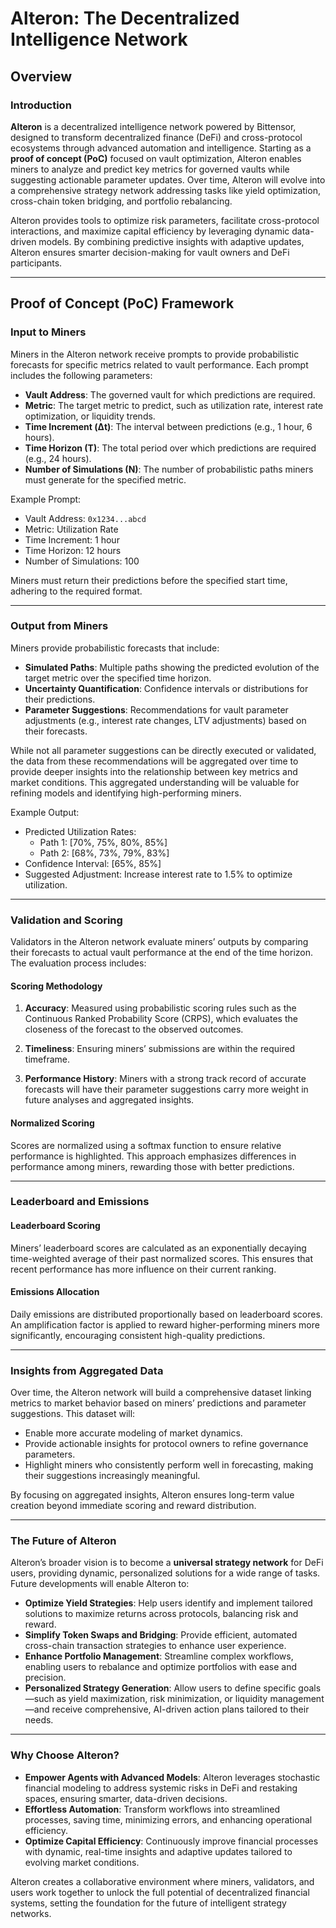 
# Alteron: The Decentralized Intelligence Network

## Overview

### Introduction

**Alteron** is a decentralized intelligence network powered by Bittensor, designed to transform decentralized finance (DeFi) and cross-protocol ecosystems through advanced automation and intelligence. Starting as a **proof of concept (PoC)** focused on vault optimization, Alteron enables miners to analyze and predict key metrics for governed vaults while suggesting actionable parameter updates. Over time, Alteron will evolve into a comprehensive strategy network addressing tasks like yield optimization, cross-chain token bridging, and portfolio rebalancing.

Alteron provides tools to optimize risk parameters, facilitate cross-protocol interactions, and maximize capital efficiency by leveraging dynamic data-driven models. By combining predictive insights with adaptive updates, Alteron ensures smarter decision-making for vault owners and DeFi participants.

---

## Proof of Concept (PoC) Framework

### Input to Miners
Miners in the Alteron network receive prompts to provide probabilistic forecasts for specific metrics related to vault performance. Each prompt includes the following parameters:
- **Vault Address**: The governed vault for which predictions are required.
- **Metric**: The target metric to predict, such as utilization rate, interest rate optimization, or liquidity trends.
- **Time Increment (Δt)**: The interval between predictions (e.g., 1 hour, 6 hours).
- **Time Horizon (T)**: The total period over which predictions are required (e.g., 24 hours).
- **Number of Simulations (N)**: The number of probabilistic paths miners must generate for the specified metric.

Example Prompt:
- Vault Address: `0x1234...abcd`
- Metric: Utilization Rate
- Time Increment: 1 hour
- Time Horizon: 12 hours
- Number of Simulations: 100

Miners must return their predictions before the specified start time, adhering to the required format.

---

### Output from Miners
Miners provide probabilistic forecasts that include:
- **Simulated Paths**: Multiple paths showing the predicted evolution of the target metric over the specified time horizon.
- **Uncertainty Quantification**: Confidence intervals or distributions for their predictions.
- **Parameter Suggestions**: Recommendations for vault parameter adjustments (e.g., interest rate changes, LTV adjustments) based on their forecasts.

While not all parameter suggestions can be directly executed or validated, the data from these recommendations will be aggregated over time to provide deeper insights into the relationship between key metrics and market conditions. This aggregated understanding will be valuable for refining models and identifying high-performing miners.

Example Output:
- Predicted Utilization Rates:
  - Path 1: [70%, 75%, 80%, 85%]
  - Path 2: [68%, 73%, 79%, 83%]
- Confidence Interval: [65%, 85%]
- Suggested Adjustment: Increase interest rate to 1.5% to optimize utilization.

---

### Validation and Scoring
Validators in the Alteron network evaluate miners’ outputs by comparing their forecasts to actual vault performance at the end of the time horizon. The evaluation process includes:

#### Scoring Methodology
1. **Accuracy**: Measured using probabilistic scoring rules such as the Continuous Ranked Probability Score (CRPS), which evaluates the closeness of the forecast to the observed outcomes.

2. **Timeliness**: Ensuring miners’ submissions are within the required timeframe.

3. **Performance History**: Miners with a strong track record of accurate forecasts will have their parameter suggestions carry more weight in future analyses and aggregated insights.

#### Normalized Scoring
Scores are normalized using a softmax function to ensure relative performance is highlighted. This approach emphasizes differences in performance among miners, rewarding those with better predictions.

---

### Leaderboard and Emissions
#### Leaderboard Scoring
Miners’ leaderboard scores are calculated as an exponentially decaying time-weighted average of their past normalized scores. This ensures that recent performance has more influence on their current ranking.

#### Emissions Allocation
Daily emissions are distributed proportionally based on leaderboard scores. An amplification factor is applied to reward higher-performing miners more significantly, encouraging consistent high-quality predictions.

---

### Insights from Aggregated Data
Over time, the Alteron network will build a comprehensive dataset linking metrics to market behavior based on miners’ predictions and parameter suggestions. This dataset will:
- Enable more accurate modeling of market dynamics.
- Provide actionable insights for protocol owners to refine governance parameters.
- Highlight miners who consistently perform well in forecasting, making their suggestions increasingly meaningful.

By focusing on aggregated insights, Alteron ensures long-term value creation beyond immediate scoring and reward distribution.

---

### The Future of Alteron

Alteron’s broader vision is to become a **universal strategy network** for DeFi users, providing dynamic, personalized solutions for a wide range of tasks. Future developments will enable Alteron to:

- **Optimize Yield Strategies**: Help users identify and implement tailored solutions to maximize returns across protocols, balancing risk and reward.
- **Simplify Token Swaps and Bridging**: Provide efficient, automated cross-chain transaction strategies to enhance user experience.
- **Enhance Portfolio Management**: Streamline complex workflows, enabling users to rebalance and optimize portfolios with ease and precision.
- **Personalized Strategy Generation**: Allow users to define specific goals—such as yield maximization, risk minimization, or liquidity management—and receive comprehensive, AI-driven action plans tailored to their needs.

---

### Why Choose Alteron?

- **Empower Agents with Advanced Models**: Alteron leverages stochastic financial modeling to address systemic risks in DeFi and restaking spaces, ensuring smarter, data-driven decisions.
- **Effortless Automation**: Transform workflows into streamlined processes, saving time, minimizing errors, and enhancing operational efficiency.
- **Optimize Capital Efficiency**: Continuously improve financial processes with dynamic, real-time insights and adaptive updates tailored to evolving market conditions.

Alteron creates a collaborative environment where miners, validators, and users work together to unlock the full potential of decentralized financial systems, setting the foundation for the future of intelligent strategy networks.
